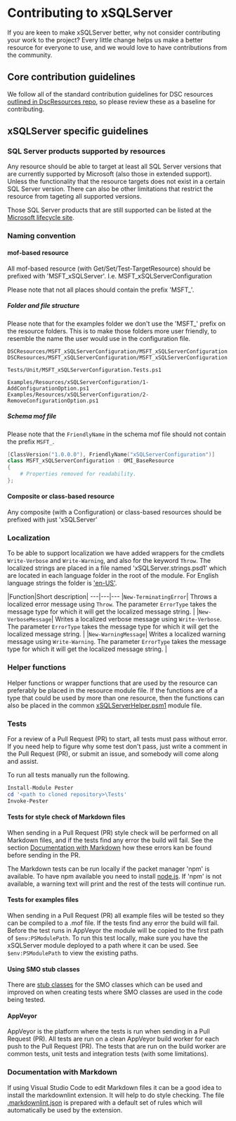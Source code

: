 # Contributing to xSQLServer

If you are keen to make xSQLServer better, why not consider contributing your work to the project? Every little change helps us make a better resource for everyone to use, and we would love to have contributions from the community.

## Core contribution guidelines

We follow all of the standard contribution guidelines for DSC resources [outlined in DscResources repo](https://github.com/PowerShell/DscResources/blob/master/CONTRIBUTING.md), so please review these as a baseline for contributing.

## xSQLServer specific guidelines

### SQL Server products supported by resources

Any resource should be able to target at least all SQL Server versions that are currently supported by Microsoft (also those in extended support).
Unless the functionality that the resource targets does not exist in a certain SQL Server version.
There can also be other limitations that restrict the resource from tageting all supported versions.

Those SQL Server products that are still supported can be listed at the [Microsoft lifecycle site](https://support.microsoft.com/en-us/lifecycle/search?alpha=SQL%20Server).

### Naming convention

#### mof-based resource

All mof-based resource (with Get/Set/Test-TargetResource) should be prefixed with 'MSFT_xSQLServer'. I.e. MSFT_xSQLServerConfiguration

Please note that not all places should contain the prefix 'MSFT_'.

##### Folder and file structure

Please note that for the examples folder we don't use the 'MSFT_' prefix on the resource folders.
This is to make those folders more user friendly, to resemble the name the user would use in the configuration file.

```Text
DSCResources/MSFT_xSQLServerConfiguration/MSFT_xSQLServerConfiguration.psm1
DSCResources/MSFT_xSQLServerConfiguration/MSFT_xSQLServerConfiguration.schema.mof

Tests/Unit/MSFT_xSQLServerConfiguration.Tests.ps1

Examples/Resources/xSQLServerConfiguration/1-AddConfigurationOption.ps1
Examples/Resources/xSQLServerConfiguration/2-RemoveConfigurationOption.ps1
```

##### Schema mof file

Please note that the `FriendlyName` in the schema mof file should not contain the prefix `MSFT_`.

```powershell
[ClassVersion("1.0.0.0"), FriendlyName("xSQLServerConfiguration")]
class MSFT_xSQLServerConfiguration : OMI_BaseResource
{
    # Properties removed for readability.
};
```

#### Composite or class-based resource

Any composite (with a Configuration) or class-based resources should be prefixed with just 'xSQLServer'

### Localization

To be able to support localization we have added wrappers for the cmdlets `Write-Verbose` and `Write-Warning`, and also for the keyword `Throw`.
The localized strings are placed in a file named 'xSQLServer.strings.psd1' which are located in each language folder in the root of the module. For English language strings the folder is ['en-US'](https://github.com/PowerShell/xSQLServer/blob/dev/en-US).

|Function|Short description|
---|---|---
|`New-TerminatingError`| Throws a localized error message using `Throw`. The parameter `ErrorType` takes the message type for which it will get the localized message string. |
|`New-VerboseMessage`| Writes a localized verbose message using `Write-Verbose`. The parameter `ErrorType` takes the message type for which it will get the localized message string. |
|`New-WarningMessage`| Writes a localized warning message using `Write-Warning`. The parameter `ErrorType` takes the message type for which it will get the localized message string. |

### Helper functions

Helper functions or wrapper functions that are used by the resource can preferably be placed in the resource module file. If the functions are of a type that could be used by more than
one resource, then the functions can also be placed in the common [xSQLServerHelper.psm1](https://github.com/PowerShell/xSQLServer/blob/dev/xSQLServerHelper.psm1) module file.

### Tests

For a review of a Pull Request (PR) to start, all tests must pass without error. If you need help to figure why some test don't pass, just write a comment in the Pull Request (PR), or submit an issue, and somebody will come along and assist.

To run all tests manually run the following.

```powershell
Install-Module Pester
cd '<path to cloned repository>\Tests'
Invoke-Pester
```

#### Tests for style check of Markdown files

When sending in a Pull Request (PR) style check will be performed on all Markdown files, and if the tests find any error the build will fail.
See the section [Documentation with Markdown](#documentation-with-markdown) how these errors kan be found before sending in the PR.

The Markdown tests can be run locally if the packet manager 'npm' is available. To have npm available you need to install [node.js](https://nodejs.org/en/download/).
If 'npm' is not available, a warning text will print and the rest of the tests will continue run.

#### Tests for examples files

When sending in a Pull Request (PR) all example files will be tested so they can be compiled to a .mof file. If the tests find any error the build will fail.
Before the test runs in AppVeyor the module will be copied to the first path of `$env:PSModulePath`.
To run this test locally, make sure you have the xSQLServer module deployed to a path where it can be used. See `$env:PSModulePath` to view the existing paths.

#### Using SMO stub classes

There are [stub classes](https://github.com/PowerShell/xSQLServer/blob/dev/Tests/Unit/Stubs/SMO.cs) for the SMO classes which can be used and improved on when creating tests where SMO classes are used in the code being tested.

#### AppVeyor

AppVeyor is the platform where the tests is run when sending in a Pull Request (PR). All tests are run on a clean AppVeyor build worker for each push to the Pull Request (PR).
The tests that are run on the build worker are common tests, unit tests and integration tests (with some limitations).

### Documentation with Markdown

If using Visual Studio Code to edit Markdown files it can be a good idea to install the markdownlint extension. It will help to do style checking.
The file [.markdownlint.json](/.markdownlint.json) is prepared with a default set of rules which will automatically be used by the extension.
